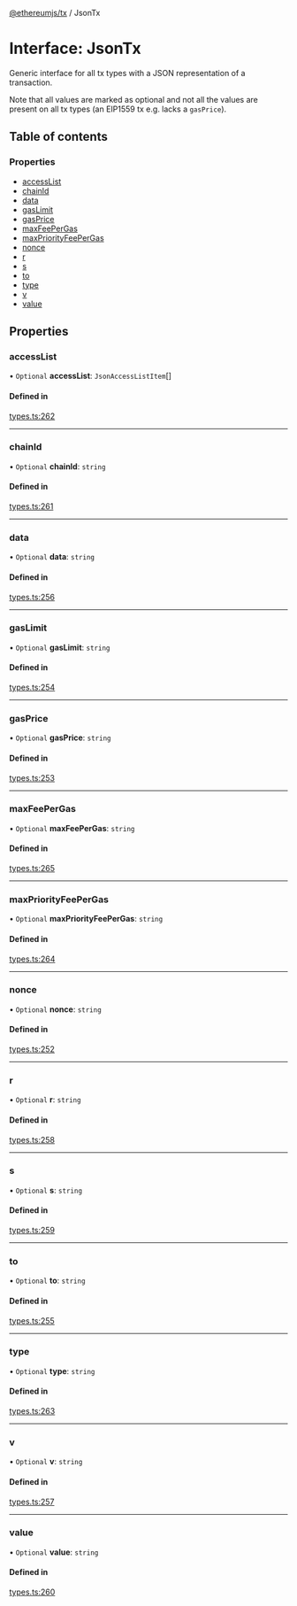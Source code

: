 [@ethereumjs/tx](../README.md) / JsonTx

# Interface: JsonTx

Generic interface for all tx types with a
JSON representation of a transaction.

Note that all values are marked as optional
and not all the values are present on all tx types
(an EIP1559 tx e.g. lacks a `gasPrice`).

## Table of contents

### Properties

- [accessList](JsonTx.md#accesslist)
- [chainId](JsonTx.md#chainid)
- [data](JsonTx.md#data)
- [gasLimit](JsonTx.md#gaslimit)
- [gasPrice](JsonTx.md#gasprice)
- [maxFeePerGas](JsonTx.md#maxfeepergas)
- [maxPriorityFeePerGas](JsonTx.md#maxpriorityfeepergas)
- [nonce](JsonTx.md#nonce)
- [r](JsonTx.md#r)
- [s](JsonTx.md#s)
- [to](JsonTx.md#to)
- [type](JsonTx.md#type)
- [v](JsonTx.md#v)
- [value](JsonTx.md#value)

## Properties

### accessList

• `Optional` **accessList**: `JsonAccessListItem`[]

#### Defined in

[types.ts:262](https://github.com/ethereumjs/ethereumjs-monorepo/blob/master/packages/tx/src/types.ts#L262)

___

### chainId

• `Optional` **chainId**: `string`

#### Defined in

[types.ts:261](https://github.com/ethereumjs/ethereumjs-monorepo/blob/master/packages/tx/src/types.ts#L261)

___

### data

• `Optional` **data**: `string`

#### Defined in

[types.ts:256](https://github.com/ethereumjs/ethereumjs-monorepo/blob/master/packages/tx/src/types.ts#L256)

___

### gasLimit

• `Optional` **gasLimit**: `string`

#### Defined in

[types.ts:254](https://github.com/ethereumjs/ethereumjs-monorepo/blob/master/packages/tx/src/types.ts#L254)

___

### gasPrice

• `Optional` **gasPrice**: `string`

#### Defined in

[types.ts:253](https://github.com/ethereumjs/ethereumjs-monorepo/blob/master/packages/tx/src/types.ts#L253)

___

### maxFeePerGas

• `Optional` **maxFeePerGas**: `string`

#### Defined in

[types.ts:265](https://github.com/ethereumjs/ethereumjs-monorepo/blob/master/packages/tx/src/types.ts#L265)

___

### maxPriorityFeePerGas

• `Optional` **maxPriorityFeePerGas**: `string`

#### Defined in

[types.ts:264](https://github.com/ethereumjs/ethereumjs-monorepo/blob/master/packages/tx/src/types.ts#L264)

___

### nonce

• `Optional` **nonce**: `string`

#### Defined in

[types.ts:252](https://github.com/ethereumjs/ethereumjs-monorepo/blob/master/packages/tx/src/types.ts#L252)

___

### r

• `Optional` **r**: `string`

#### Defined in

[types.ts:258](https://github.com/ethereumjs/ethereumjs-monorepo/blob/master/packages/tx/src/types.ts#L258)

___

### s

• `Optional` **s**: `string`

#### Defined in

[types.ts:259](https://github.com/ethereumjs/ethereumjs-monorepo/blob/master/packages/tx/src/types.ts#L259)

___

### to

• `Optional` **to**: `string`

#### Defined in

[types.ts:255](https://github.com/ethereumjs/ethereumjs-monorepo/blob/master/packages/tx/src/types.ts#L255)

___

### type

• `Optional` **type**: `string`

#### Defined in

[types.ts:263](https://github.com/ethereumjs/ethereumjs-monorepo/blob/master/packages/tx/src/types.ts#L263)

___

### v

• `Optional` **v**: `string`

#### Defined in

[types.ts:257](https://github.com/ethereumjs/ethereumjs-monorepo/blob/master/packages/tx/src/types.ts#L257)

___

### value

• `Optional` **value**: `string`

#### Defined in

[types.ts:260](https://github.com/ethereumjs/ethereumjs-monorepo/blob/master/packages/tx/src/types.ts#L260)

